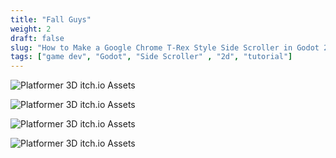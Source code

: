 ```yaml
---
title: "Fall Guys"
weight: 2
draft: false
slug: "How to Make a Google Chrome T-Rex Style Side Scroller in Godot 2d tutorial"
tags: ["game dev", "Godot", "Side Scroller" , "2d", "tutorial"]
---
```




![Platformer 3D itch.io Assets](https://mihailt.itch.io/modular-tile-world)

![Platformer 3D itch.io Assets](https://jonathangeovani.itch.io/low-poly-platformer-tiles-ground)

![Platformer 3D itch.io Assets](https://screamingbrainstudios.itch.io/planet-surface-skyboxes)

![Platformer 3D itch.io Assets](https://screamingbrainstudios.itch.io/planet-surface-backgrounds-2)